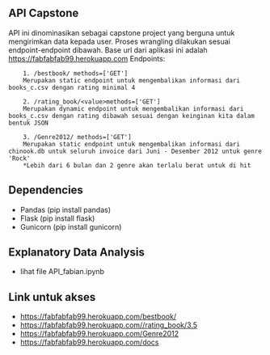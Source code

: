 ## API Capstone
API ini dinominasikan sebagai capstone project yang berguna untuk mengirimkan data kepada user. Proses wrangling dilakukan sesuai endpoint-endpoint dibawah. Base url dari aplikasi ini adalah https://fabfabfab99.herokuapp.com
Endpoints: 
```
    1. /bestbook/ methods=['GET']
    Merupakan static endpoint untuk mengembalikan informasi dari books_c.csv dengan rating minimal 4  
    
    2. /rating_book/<value>methods=['GET']
    Merupakan dynamic endpoint untuk mengembalikan informasi dari books_c.csv dengan rating dibawah sesuai dengan keinginan kita dalam bentuk JSON
        
    3. /Genre2012/ methods=['GET']
    Merupakan static endpoint untuk mengembalikan informasi dari chinook.db untuk seluruh invoice dari Juni - Desember 2012 untuk genre 'Rock'
    *Lebih dari 6 bulan dan 2 genre akan terlalu berat untuk di hit
```

## Dependencies
- Pandas    (pip install pandas)
- Flask     (pip install flask)
- Gunicorn  (pip install gunicorn)

## Explanatory Data Analysis
- lihat file API_fabian.ipynb

## Link untuk akses
- https://fabfabfab99.herokuapp.com/bestbook/
- https://fabfabfab99.herokuapp.com//rating_book/3.5
- https://fabfabfab99.herokuapp.com/Genre2012
- https://fabfabfab99.herokuapp.com/docs
